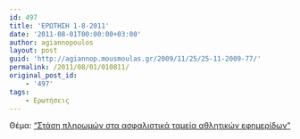 ```yaml
---
id: 497
title: 'ΕΡΩΤΗΣΗ 1-8-2011'
date: '2011-08-01T00:00:00+03:00'
author: agiannopoulos
layout: post
guid: 'http://agiannop.mousmoulas.gr/2009/11/25/25-11-2009-77/'
permalink: /2011/08/01/010811/
original_post_id:
    - '497'
tags:
    - Ερωτήσεις
---
```


Θέμα: [“Στάση πληρωμών στα ασφαλιστικά ταμεία αθλητικών εφημερίδων”](/wp-content/uploads/2009/11/01082011_tameia_athlitikon_efimeridon.pdf)